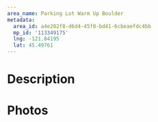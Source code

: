 ```yaml
---
area_name: Parking Lot Warm Up Boulder
metadata:
  area_id: a4e282f8-d6d4-45f0-bd41-6cbeaefdc4bb
  mp_id: '113349175'
  lng: -121.84195
  lat: 45.49761
---
```

# Description

# Photos

